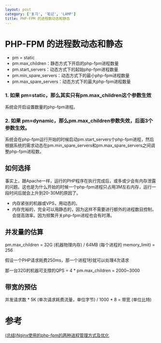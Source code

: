 ```yaml
---
layout: post
category: ['复习', '笔记', 'LAMP']
title: PHP-FPM 的进程数动态和静态
---
```


# PHP-FPM 的进程数动态和静态

- pm = static
- pm.max_children：静态方式下开启的php-fpm进程数量
- pm.start_servers：动态方式下的起始php-fpm进程数量
- pm.min_spare_servers：动态方式下的最小php-fpm进程数量
- pm.max_spare_servers：动态方式下的最大php-fpm进程数量

### 1. 如果 pm=static，那么其实只有pm.max_children这个参数生效

系统会开启设置数量的php-fpm进程。

### 2. 如果 pm=dynamic，那么pm.max_children参数失效，后面3个参数生效。

系统会在php-fpm运行开始的时候启动pm.start_servers个php-fpm进程，然后根据系统的需求动态在pm.min_spare_servers和pm.max_spare_servers之间调整php-fpm进程数。

## 如何选择

事实上，跟Apache一样，运行的PHP程序在执行完成后，或多或少会有内存泄露的问题。这也是为什么开始的时候一个php-fpm进程只占用3M左右内存，运行一段时间后就会上升到20-30M的原因了。

- 内存紧张的机器或VPS，用动态的。
- 内存充裕的，完全可以用静态的，因为这样不需要进行额外的进程数目控制，会提高效率。因为频繁开关php-fpm进程也会有时滞。

## 并发量的估算

pm.max_children = 32G (机器物理内存) / 64MB (每个进程的 memory_limit) = 256

假设一个PHP请求耗费250ms，那一个进程1秒就可以处理4次请求

那一台32G的机器可支撑的QPS = 4 * pm.max_children = 2000~3000

## 带宽的预估

并发请求数 * 5K (单次请求耗费流量，单位字节) / 1000 * 8 = 带宽 (单位比特)

# 参考

[(总结)Nginx使用的php-fpm的两种进程管理方式及优化](http://www.ha97.com/4339.html)